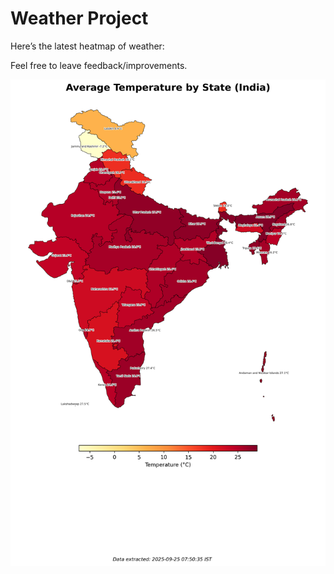 # Weather Project

Here’s the latest heatmap of weather:

Feel free to leave feedback/improvements.

![India Heatmap](docs/assets/india_heatmap.png?v=D4A6F5)
